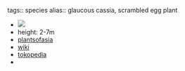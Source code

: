 tags:: species
alias:: glaucous cassia, scrambled egg plant

- ![](https://peach-geographical-bat-397.mypinata.cloud/ipfs/QmfVGfRnqbH397ShmsbpDeeDceWY7snDb9b4oThnEgCw5d)
- height: 2-7m
- [plantsofasia](http://www.plantsofasia.com/index/senna_surattensis/0-381)
- [wiki](https://en.wikipedia.org/wiki/Senna_surattensis)
- [tokopedia](https://www.tokopedia.com/plantseed/bijibenihbibit-bunga-senna-surattensis?extParam=ivf%3Dfalse)
-